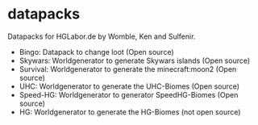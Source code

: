# datapacks
Datapacks for HGLabor.de by Womble, Ken and Sulfenir. 
- Bingo: Datapack to change loot (Open source)
- Skywars: Worldgenerator to generate Skywars islands (Open source)
- Survival: Worldgenerator to generate the minecraft:moon2 (Open source)
- UHC: Worldgenerator to generate the UHC-Biomes (Open source)
- Speed-HG: Worldgenerator to generator SpeedHG-Biomes (Open source)
- HG: Worldgenerator to generate the HG-Biomes (not open source)

